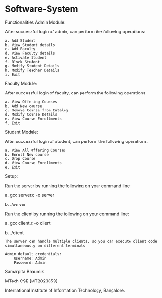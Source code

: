 # Software-System
 
 Functionalities
Admin Module:

After successful login of admin, can perform the following operations:

    a. Add Student
    b. View Student details
    c. Add Faculty
    d. View Faculty details
    e. Activate Student
    f. Block Student
    g. Modify Student Details
    h. Modify Teacher Details
    i. Exit

Faculty Module:

After successful login of faculty, can perform the following operations:

    a. View Offering Courses
    b. Add New course
    c. Remove Course from Catalog
    d. Modify Course Details
    e. View Course Enrollments
    f. Exit

Student Module:

After successful login of student, can perform the following operations:

    a. View All Offering Courses
    b. Enroll New course
    c. Drop Course
    d. View Course Enrollments
    e. Exit

Setup:

Run the server by running the following on your command line:

  a. gcc server.c -o server
  
  b. ./server

Run the client by running the following on your command line:

  a. gcc client.c -o client
  
  b. ./client

    The server can handle multiple clients, so you can execute client code simultaneously on different terminals

    Admin default credentials:
        Username: Admin
        Password: Admin

Samarpita Bhaumik

MTech CSE [MT2023053]

International Institute of Information Technology, Bangalore.
